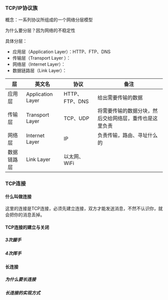 ### TCP/IP协议族

概念：一系列协议所组成的一个网络分层模型

为什么要分层？因为网络的不稳定性

具体分层：

- 应用层（Application Layer）：HTTP、FTP、DNS
- 传输层（Transport Layer ）：
- 网络层（Internet Layer）：
- 数据链路层（Link Layer）：


层 | 英文名 | 协议 | 备注
---|---|---|---
应用层 | Application Layer | HTTP、FTP、DNS | 给出需要传输的数据
传输层 | Transport Layer | TCP、UDP | 将需要传输的数据分块，然后交给网络层，重传也是这里负责
网络层 | Internet Layer | IP | 负责传输，路由、寻址什么的
数据链路层 | Link Layer | 以太网、WiFi | 

### TCP连接

#### 什么叫做连接

这里的连接是TCP连接，必须先建立连接，双方才能发送消息，不然不认识你，就会把你的消息丢掉。

#### TCP连接的建立与关闭

##### 3次握手



##### 4次挥手

#### 长连接

##### 为什么要长连接
##### 长连接的实现方式